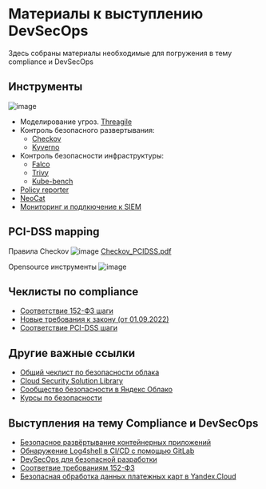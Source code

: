 # Материалы к выступлению DevSecOps

Здесь собраны материалы необходимые для погружения в тему compliance и DevSecOps

## Инструменты

![image](https://user-images.githubusercontent.com/26599534/189934203-ad99b860-e806-41aa-9967-8a9faa4c005a.png)
- Моделирование угроз. [Threagile](https://threagile.io/)
- Контроль безопасного развертывания:
  - [Checkov](https://github.com/bridgecrewio/checkov)
  - [Kyverno](https://cloud.yandex.ru/marketplace/products/yc/kyverno)
- Контроль безопасноcти инфраструктуры:
  - [Falco](https://falco.org/blog/intro-k8s-security-monitoring/)
  - [Trivy](https://www.aquasec.com/products/trivy/)
  - [Kube-bench](https://github.com/aquasecurity/kube-bench)
- [Policy reporter](https://cloud.yandex.ru/marketplace/products/yc/policy-reporter)
- [NeoCat](https://cloud.yandex.ru/marketplace/products/neoflex/neocat)
- [Мониторинг и подлкючение к SIEM](https://github.com/yandex-cloud/yc-solution-library-for-security/tree/master/auditlogs/export-auditlogs-to-ELK_main)

## PCI-DSS mapping

Правила Checkov
![image](https://user-images.githubusercontent.com/26599534/189936500-6200d703-9a0e-4ca1-a550-203b0fc89e2d.png)
[Checkov_PCIDSS.pdf](https://github.com/rbm1718/devsecops/files/9558351/Checkov_PCIDSS.pdf)

Opensource инструменты
![image](https://user-images.githubusercontent.com/26599534/189936760-18ebfd7d-8f68-4726-809b-1b6eb9677fd1.png)

## Чеклисты по compliance

- [Соответствие 152-ФЗ шаги](https://storage.yandexcloud.net/yc-compliance/recomendations/FZ-152-RU.pdf)
- [Новые требования к закону (от 01.09.2022)](https://storage.yandexcloud.net/yc-compliance/Checklist_new_requirements_152-FZ.pdf)
- [Соответствие PCI-DSS шаги](https://storage.yandexcloud.net/yc-compliance/certificates/YC_PCI_DSS_Guide.pdf)

## Другие важные ссылки

- [Общий чеклист по безопасности облака](https://cloud.yandex.ru/docs/security/domains/checklist)
- [Cloud Security Solution Library](https://github.com/yandex-cloud/yc-solution-library-for-security)
- [Сообщество безопасности в Яндекс Облако](https://t.me/YandexCloudSecurity)
- [Курсы по безопасности](https://cloud.yandex.ru/training/infrastructure-protection)

## Выступления на тему Compliance и DevSecOps
- [Безопасное развёртывание контейнерных приложений](https://www.youtube.com/watch?v=Q4VAWr-SdMw&t=10006s)
- [Обнаружение Log4shell в CI/CD с помощью GitLab](https://www.youtube.com/watch?v=ub5QRrwXJno&list=PL1x4ET76A10Yi8ejAht9puemwRX_qmIlB&index=17)
- [DevSecOps для безопасной разработки](https://www.youtube.com/watch?v=t-iJtbHqULs&list=PL1x4ET76A10Yi8ejAht9puemwRX_qmIlB&index=18)
- [Соответвие требованиям 152-ФЗ](https://www.youtube.com/watch?v=dS9KPfIE9oQ&list=PL1x4ET76A10Yi8ejAht9puemwRX_qmIlB&index=2)
- [Безопасная обработка данных платежных карт в Yandex.Cloud](https://www.youtube.com/watch?v=UTe1P5GVGZo&list=PL1x4ET76A10Yi8ejAht9puemwRX_qmIlB&index=1)
